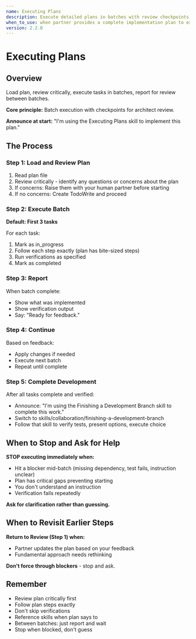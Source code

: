 ```yaml
---
name: Executing Plans
description: Execute detailed plans in batches with review checkpoints
when_to_use: when partner provides a complete implementation plan to execute in controlled batches with review checkpoints
version: 2.2.0
---
```


# Executing Plans

## Overview

Load plan, review critically, execute tasks in batches, report for review between batches.

**Core principle:** Batch execution with checkpoints for architect review.

**Announce at start:** "I'm using the Executing Plans skill to implement this plan."

## The Process

### Step 1: Load and Review Plan
1. Read plan file
2. Review critically - identify any questions or concerns about the plan
3. If concerns: Raise them with your human partner before starting
4. If no concerns: Create TodoWrite and proceed

### Step 2: Execute Batch
**Default: First 3 tasks**

For each task:
1. Mark as in_progress
2. Follow each step exactly (plan has bite-sized steps)
3. Run verifications as specified
4. Mark as completed

### Step 3: Report
When batch complete:
- Show what was implemented
- Show verification output
- Say: "Ready for feedback."

### Step 4: Continue
Based on feedback:
- Apply changes if needed
- Execute next batch
- Repeat until complete

### Step 5: Complete Development

After all tasks complete and verified:
- Announce: "I'm using the Finishing a Development Branch skill to complete this work."
- Switch to skills/collaboration/finishing-a-development-branch
- Follow that skill to verify tests, present options, execute choice

## When to Stop and Ask for Help

**STOP executing immediately when:**
- Hit a blocker mid-batch (missing dependency, test fails, instruction unclear)
- Plan has critical gaps preventing starting
- You don't understand an instruction
- Verification fails repeatedly

**Ask for clarification rather than guessing.**

## When to Revisit Earlier Steps

**Return to Review (Step 1) when:**
- Partner updates the plan based on your feedback
- Fundamental approach needs rethinking

**Don't force through blockers** - stop and ask.

## Remember
- Review plan critically first
- Follow plan steps exactly
- Don't skip verifications
- Reference skills when plan says to
- Between batches: just report and wait
- Stop when blocked, don't guess
